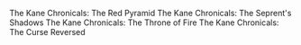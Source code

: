 The Kane Chronicals: The Red Pyramid
The Kane Chronicals: The Seprent's Shadows
The Kane Chronicals: The Throne of Fire
The Kane Chronicals: The Curse Reversed 
